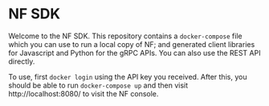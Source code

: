 NF SDK
=====

Welcome to the NF SDK.  This repository contains a `docker-compose`
file which you can use to run a local copy of NF; and generated client
libraries for Javascript and Python for the gRPC APIs.  You can also
use the REST API directly.

To use, first `docker login` using the API key you received.  After
this, you should be able to run `docker-compose up` and then visit
http://localhost:8080/ to visit the NF console.

